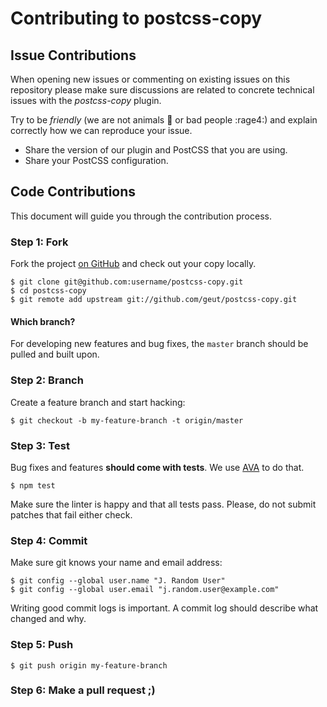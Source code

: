 # Contributing to postcss-copy

## Issue Contributions

When opening new issues or commenting on existing issues on this repository
please make sure discussions are related to concrete technical issues with the
*postcss-copy* plugin.

Try to be *friendly* (we are not animals :monkey: or bad people :rage4:) and explain correctly how we can reproduce your issue.
  - Share the version of our plugin and PostCSS that you are using.
  - Share your PostCSS configuration.

## Code Contributions

This document will guide you through the contribution process.

### Step 1: Fork

Fork the project [on GitHub](https://github.com/geut/postcss-copy) and check out your copy locally.

```text
$ git clone git@github.com:username/postcss-copy.git
$ cd postcss-copy
$ git remote add upstream git://github.com/geut/postcss-copy.git
```

#### Which branch?

For developing new features and bug fixes, the `master` branch should be pulled
and built upon.

### Step 2: Branch

Create a feature branch and start hacking:

```text
$ git checkout -b my-feature-branch -t origin/master
```

### Step 3: Test

Bug fixes and features **should come with tests**. We use [AVA](https://github.com/avajs/ava) to do that.

```text
$ npm test
```

Make sure the linter is happy and that all tests pass. Please, do not submit
patches that fail either check.

### Step 4: Commit

Make sure git knows your name and email address:

```text
$ git config --global user.name "J. Random User"
$ git config --global user.email "j.random.user@example.com"
```

Writing good commit logs is important. A commit log should describe what
changed and why.

### Step 5: Push

```text
$ git push origin my-feature-branch
```

### Step 6: Make a pull request ;)
